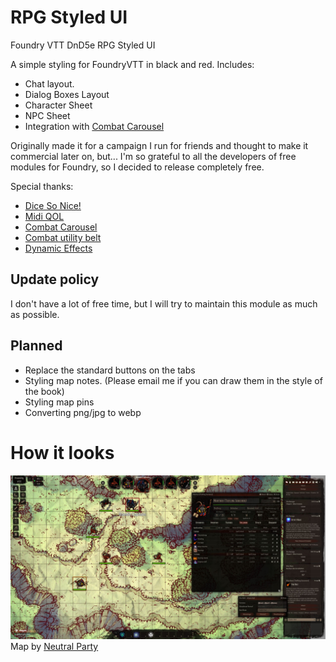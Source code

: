 # RPG Styled UI
Foundry VTT DnD5e RPG Styled UI

A simple styling for FoundryVTT in black and red. Includes:
- Chat layout.
- Dialog Boxes Layout
- Character Sheet
- NPC Sheet
- Integration with [Combat Carousel](https://github.com/death-save/combat-carousel-public)

Originally made it for a campaign I run for friends and thought to make it commercial later on, but...
I'm so grateful to all the developers of free modules for Foundry, so I decided to release completely free. 

Special thanks:

- [Dice So Nice!](https://gitlab.com/riccisi/foundryvtt-dice-so-nice)
- [Midi QOL](https://gitlab.com/tposney/midi-qol)
- [Combat Carousel](https://github.com/death-save/combat-carousel-public)
- [Combat utility belt](https://github.com/death-save/combat-utility-belt)
- [Dynamic Effects](https://gitlab.com/tposney/dae)

## Update policy
I don't have a lot of free time, but I will try to maintain this module as much as possible.

## Planned

- Replace the standard buttons on the tabs
- Styling map notes. (Please email me if you can draw them in the style of the book)
- Styling map pins
- Converting png/jpg to webp

# How it looks

![alt text](example.jpg "Title")
Map by [Neutral Party](https://www.patreon.com/neutralparty)